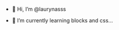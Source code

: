 - 👋 Hi, I’m @laurynasss

- 🌱 I’m currently learning blocks and css...


<!---
laurynasss/laurynasss is a ✨ special ✨ repository because its `README.md` (this file) appears on your GitHub profile.
You can click the Preview link to take a look at your changes.
--->

